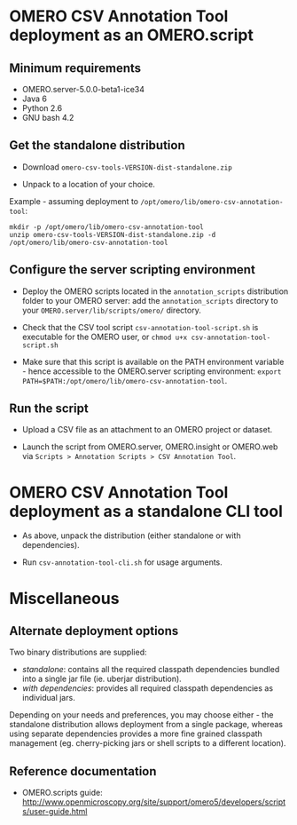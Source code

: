 # OMERO CSV Annotation Tool deployment as an OMERO.script


## Minimum requirements

- OMERO.server-5.0.0-beta1-ice34
- Java 6
- Python 2.6
- GNU bash 4.2


## Get the standalone distribution

- Download `omero-csv-tools-VERSION-dist-standalone.zip`

- Unpack to a location of your choice.

Example - assuming deployment to `/opt/omero/lib/omero-csv-annotation-tool`:

    mkdir -p /opt/omero/lib/omero-csv-annotation-tool
    unzip omero-csv-tools-VERSION-dist-standalone.zip -d /opt/omero/lib/omero-csv-annotation-tool


## Configure the server scripting environment

- Deploy the OMERO scripts located in the `annotation_scripts` distribution folder to your OMERO server:
  add the `annotation_scripts` directory to your `OMERO.server/lib/scripts/omero/` directory.

- Check that the CSV tool script `csv-annotation-tool-script.sh` is executable for the OMERO user,
  or `chmod u+x csv-annotation-tool-script.sh`

- Make sure that this script is available on the PATH environment variable - hence accessible to the
  OMERO.server scripting environment: `export PATH=$PATH:/opt/omero/lib/omero-csv-annotation-tool`.


## Run the script

- Upload a CSV file as an attachment to an OMERO project or dataset.

- Launch the script from OMERO.server, OMERO.insight or OMERO.web via
  `Scripts > Annotation Scripts > CSV Annotation Tool`.


# OMERO CSV Annotation Tool deployment as a standalone CLI tool

- As above, unpack the distribution (either standalone or with dependencies).

- Run `csv-annotation-tool-cli.sh` for usage arguments.


# Miscellaneous

## Alternate deployment options

Two binary distributions are supplied:
- _standalone_: contains all the required classpath dependencies bundled into a single jar file (ie. uberjar
  distribution).
- _with dependencies_: provides all required classpath dependencies as individual jars.

Depending on your needs and preferences, you may choose either - the standalone distribution allows deployment
from a single package, whereas using separate dependencies provides a more fine grained classpath management
(eg. cherry-picking jars or shell scripts to a different location).


## Reference documentation

- OMERO.scripts guide: http://www.openmicroscopy.org/site/support/omero5/developers/scripts/user-guide.html
